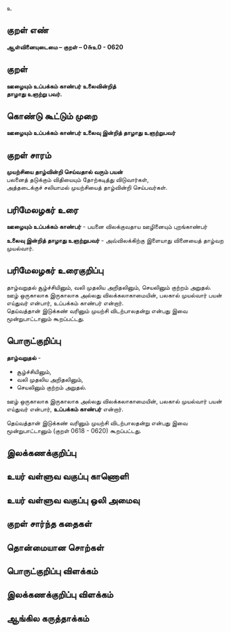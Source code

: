 உ

## குறள் எண் 

**ஆள்வினையுடைமை – குறள் – 0௬உ0 - 0620**  

## குறள் 

**ஊழையும் உப்பக்கம் காண்பர் உலைவின்றித்  
தாழாது உஞற்று பவர்.**  

## கொண்டு கூட்டும் முறை

**ஊழையும் உப்பக்கம் காண்பர் உலைவு இன்றித் தாழாது உஞற்றுபவர்** 

## குறள் சாரம் 

**முயற்சியை தாழ்வின்றி செய்வதால் வரும் பயன்**  
பலனைத் தடுக்கும் விதியையும் தோற்கடித்து விடுவார்கள்,  
அத்தடைக்குச் சலியாமல் முயற்சியைத் தாழ்வின்றி செய்பவர்கள்.  

## பரிமேலழகர் உரை

**ஊழையும் உப்பக்கம் காண்பர்** - பயனை விலக்குவதாய ஊழினையும் புறங்காண்பர்  

**உலைவு இன்றித் தாழாது உஞற்றுபவர்** - அவ்விலக்கிற்கு இளையாது வினையைத் தாழ்வற முயல்வார்.   

## பரிமேலழகர் உரைகுறிப்பு   

தாழ்வறுதல் சூழ்ச்சியினும், வலி முதலிய அறிதலினும், செயலினும் குற்றம் அறுதல்.  
ஊழ் ஒருகாலாக இருகாலாக அல்லது விலக்கலாகாமையின், பலகால் முயல்வார் பயன் எய்துவர் என்பார், உப்பக்கம் காண்பர் என்றார்.  
தெய்வத்தான் இடுக்கண் வரினும் முயற்சி விடற்பாலதன்று என்பது இவை மூன்றுபாட்டானும் கூறப்பட்டது.  

## பொருட்குறிப்பு 

**தாழ்வறுதல்** -   
* சூழ்ச்சியினும்,  
* வலி முதலிய அறிதலினும்,  
* செயலினும் குற்றம் அறுதல்.  

ஊழ் ஒருகாலாக இருகாலாக அல்லது விலக்கலாகாமையின், பலகால் முயல்வார் பயன் எய்துவர் என்பார், **உப்பக்கம் காண்பர்** என்றார்.  

தெய்வத்தான் இடுக்கண் வரினும் முயற்சி விடற்பாலதன்று என்பது இவை மூன்றுபாட்டானும் (குறள் 0618 - 0620) கூறப்பட்டது.   

## இலக்கணக்குறிப்பு  


## உயர் வள்ளுவ வகுப்பு காணொளி


## உயர் வள்ளுவ வகுப்பு ஒலி அமைவு 

 
## குறள் சார்ந்த கதைகள் 


## தொன்மையான சொற்கள்


## பொருட்குறிப்பு விளக்கம்


## இலக்கணக்குறிப்பு விளக்கம்


## ஆங்கில கருத்தாக்கம் 


